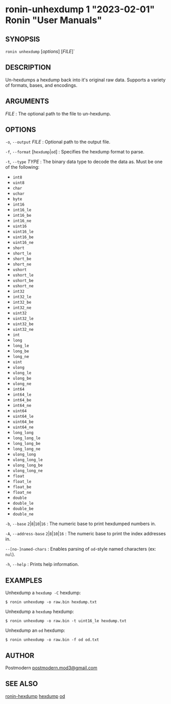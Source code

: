 # ronin-unhexdump 1 "2023-02-01" Ronin "User Manuals"

## SYNOPSIS

`ronin unhexdump` [*options*] [*FILE*]`

## DESCRIPTION

Un-hexdumps a hexdump back into it's original raw data.
Supports a variety of formats, bases, and encodings.

## ARGUMENTS

*FILE*
: The optional path to the file to un-hexdump.

## OPTIONS

`-o`, `--output` *FILE*
: Optional path to the output file.

`-f`, `--format` [`hexdump`\|`od`]
: Specifies the hexdump format to parse.

`-t`, `--type` *TYPE*
: The binary data type to decode the data as. Must be one of the following:

  * `int8`
  * `uint8`
  * `char`
  * `uchar`
  * `byte`
  * `int16`
  * `int16_le`
  * `int16_be`
  * `int16_ne`
  * `uint16`
  * `uint16_le`
  * `uint16_be`
  * `uint16_ne`
  * `short`
  * `short_le`
  * `short_be`
  * `short_ne`
  * `ushort`
  * `ushort_le`
  * `ushort_be`
  * `ushort_ne`
  * `int32`
  * `int32_le`
  * `int32_be`
  * `int32_ne`
  * `uint32`
  * `uint32_le`
  * `uint32_be`
  * `uint32_ne`
  * `int`
  * `long`
  * `long_le`
  * `long_be`
  * `long_ne`
  * `uint`
  * `ulong`
  * `ulong_le`
  * `ulong_be`
  * `ulong_ne`
  * `int64`
  * `int64_le`
  * `int64_be`
  * `int64_ne`
  * `uint64`
  * `uint64_le`
  * `uint64_be`
  * `uint64_ne`
  * `long_long`
  * `long_long_le`
  * `long_long_be`
  * `long_long_ne`
  * `ulong_long`
  * `ulong_long_le`
  * `ulong_long_be`
  * `ulong_long_ne`
  * `float`
  * `float_le`
  * `float_be`
  * `float_ne`
  * `double`
  * `double_le`
  * `double_be`
  * `double_ne`

`-b`, `--base` `2`|`8`|`10`|`16`
: The numeric base to print hexdumped numbers in.

`-A`, `--address-base` `2`|`8`|`10`|`16`
: The numeric base to print the index addresses in.

`--[no-]named-chars`
: Enables parsing of `od`-style named characters (ex: `nul`).

`-h`, `--help`
: Prints help information.

## EXAMPLES

Unhexdump a `hexdump -C` hexdump:

    $ ronin unhexdump -o raw.bin hexdump.txt

Unhexdump a `hexdump` hexdump:

    $ ronin unhexdump -o raw.bin -t uint16_le hexdump.txt

Unhexdump an `od` hexdump:

    $ ronin unhexdump -o raw.bin -f od od.txt

## AUTHOR

Postmodern <postmodern.mod3@gmail.com>

## SEE ALSO

[ronin-hexdump](ronin-hexdump.1.md) [hexdump](hexdump.1.md) [od](od.1.md)
